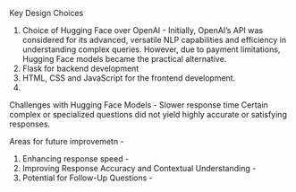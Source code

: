 Key Design Choices 

1. Choice of Hugging Face over OpenAI - Initially, OpenAI’s API was considered for its advanced, versatile NLP capabilities and efficiency in understanding complex queries. However, due to payment limitations, Hugging Face models became the practical alternative.
2. Flask for backend development
3. HTML, CSS and JavaScript for the frontend development.
4. 

Challenges with Hugging Face Models - 
Slower response time
Certain complex or specialized questions did not yield highly accurate or satisfying responses.

Areas for future improvemetn - 
1. Enhancing response speed -
2. Improving Response Accuracy and Contextual Understanding -
3. Potential for Follow-Up Questions - 
